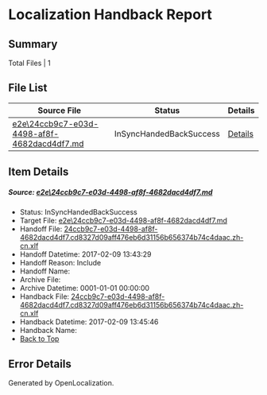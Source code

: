 # <a name='report-top'></a> Localization Handback Report

## Summary
 Total Files | 1

## File List
 Source File | Status | Details 
 ----------- | ------ | ------- 
 [e2e\24ccb9c7-e03d-4498-af8f-4682dacd4df7.md](https://github.com/OpenLocalizationTestOrg/ol-test0/blob/d1b5de1721502e560b6602d8f4e47f0de9cc713a/e2e/24ccb9c7-e03d-4498-af8f-4682dacd4df7.md) | InSyncHandedBackSuccess | [Details](#64fc31666d3126d4570a8fa1fbd07b735585b1c91)

## Item Details
##### <a name='64fc31666d3126d4570a8fa1fbd07b735585b1c91'></a> Source: [e2e\24ccb9c7-e03d-4498-af8f-4682dacd4df7.md](https://github.com/OpenLocalizationTestOrg/ol-test0/blob/d1b5de1721502e560b6602d8f4e47f0de9cc713a/e2e/24ccb9c7-e03d-4498-af8f-4682dacd4df7.md)
* Status: InSyncHandedBackSuccess
* Target File: [e2e\24ccb9c7-e03d-4498-af8f-4682dacd4df7.md](https://github.com/OpenLocalizationTestOrg/ol-test0-zhcn/blob/efc2a64b0701486cb68ab7917e0dc2b473a67e37/e2e/24ccb9c7-e03d-4498-af8f-4682dacd4df7.md)
* Handoff File: [24ccb9c7-e03d-4498-af8f-4682dacd4df7.cd8327d09aff476eb6d31156b656374b74c4daac.zh-cn.xlf](https://github.com/OpenLocalizationTestOrg/ol-test0-handoff/blob/0c22cd7124e487f473a72bc0cd1e795205c01442/ol-handoff/OpenLocalizationTestOrg/ol-test0-zhcn/shujia/ht/24ccb9c7-e03d-4498-af8f-4682dacd4df7.cd8327d09aff476eb6d31156b656374b74c4daac.zh-cn.xlf)
* Handoff Datetime: 2017-02-09 13:43:29
* Handoff Reason: Include
* Handoff Name: 
* Archive File: 
* Archive Datetime: 0001-01-01 00:00:00
* Handback File: [24ccb9c7-e03d-4498-af8f-4682dacd4df7.cd8327d09aff476eb6d31156b656374b74c4daac.zh-cn.xlf](https://github.com/OpenLocalizationTestOrg/ol-test0-handback/blob/47e0f6bd54713abed50afdcbc56101f8dd78a2be/ol-handback/OpenLocalizationTestOrg/ol-test0-zhcn/shujia/ht/24ccb9c7-e03d-4498-af8f-4682dacd4df7.cd8327d09aff476eb6d31156b656374b74c4daac.zh-cn.xlf)
* Handback Datetime: 2017-02-09 13:45:46
* Handback Name: 
* [Back to Top](#report-top)


## Error Details

Generated by OpenLocalization.
